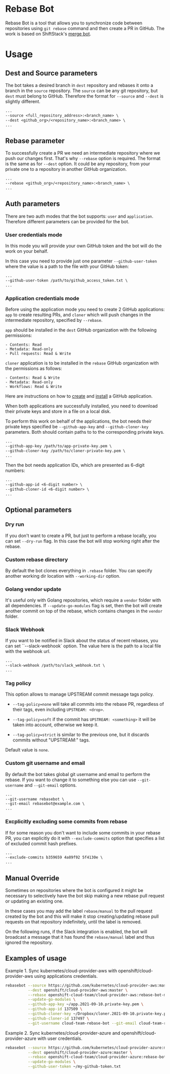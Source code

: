 # Rebase Bot

Rebase Bot is a tool that allows you to synchronize code between repositories using `git rebase` command and then create a PR in GitHub. The work is based on ShiftStack's [merge bot](https://github.com/shiftstack/merge-bot/tree/main/src/merge_bot).

# Usage

## Dest and Source parameters
The bot takes a desired branch in `dest` repository and rebases it onto a branch in the `source` repository.
The `source` can be any git repository, but `dest` must belong to GitHub. Therefore the format for `--source` and `--dest` is slightly different.

```txt
...
--source <full_repository_address>:<branch_name> \
--dest <github_org>/<repository_name>:<branch_name> \
...
```

## Rebase parameter

To successfully create a PR we need an intermediate repository where we push our changes first. That's why `--rebase` option is required. The format is the same as for `--dest` option. It could be any repository, from your private one to a repository in another GitHub organization.

```txt
...
--rebase <github_org>/<repository_name>:<branch_name> \
...
```

## Auth parameters

There are two auth modes that the bot supports: `user` and `application`. Therefore different parameters can be provided for the bot.

### User credentials mode

In this mode you will provide your own GitHub token and the bot will do the work on your behalf.

In this case you need to provide just one parameter `--github-user-token` where the value is a path to the file with your GitHub token:

```txt
...
--github-user-token /path/to/github_access_token.txt \
...
```

### Application credentials mode

Before using the application mode you need to create 2 GitHub applications: `app` to create resulting PRs, and `cloner` which will push changes in the intermediate repository, specified by `--rebase`.

`app` should be installed in the `dest` GitHub organization with the following permissions:

    - Contents: Read
    - Metadata: Read-only
    - Pull requests: Read & Write

`cloner` application is to be installed in the `rebase` GitHub organization with the permissions as follows:

    - Contents: Read & Write
    - Metadata: Read-only
    - Workflows: Read & Write

Here are instructions on how to [create](https://docs.github.com/en/developers/apps/building-github-apps/creating-a-github-app) and [install](https://docs.github.com/en/developers/apps/managing-github-apps/installing-github-apps) a GitHub application.


When both applications are successfully installed, you need to download their private keys and store in a file on a local disk.

To perform this work on behalf of the applications, the bot needs their private keys specified be `--github-app-key` and `--github-cloner-key` parameters. Both should contain paths to to the corresponding private keys.

```txt
...
--github-app-key /path/to/app-private-key.pem \
--github-cloner-key /path/to/cloner-private-key.pem \
...
```

Then the bot needs application IDs, which are presented as 6-digit numbers:

```txt
...
--github-app-id <6-digit number> \
--github-cloner-id <6-digit number> \
...
```

## Optional parameters

### Dry run

If you don't want to create a PR, but just to perform a rebase locally, you can set `--dry-run` flag. In this case the bot will stop working right after the rebase.

### Custom rebase directory

By default the bot clones everything in `.rebase` folder. You can specify another working dir location with `--working-dir` option.

### Golang vendor update

It's useful only with Golang repositories, which require a `vendor` folder with all dependencies. If `--update-go-modules` flag is set, then the bot will create another commit on top of the rebase, which contains changes in the `vendor` folder.

### Slack Webhook

If you want to be notified in Slack about the status of recent rebases, you can set ``--slack-webhook` option. The value here is the path to a local file with the webhook url.

```txt
...
--slack-webhook /path/to/slack_webhook.txt \
...
```

### Tag policy

This option allows to manage UPSTREAM commit message tags policy.

- `--tag-policy=none` will take all commits into the rebase PR, regardless of their tags, even including `UPSTREAM: <drop>`.

- `--tag-policy=soft` if the commit has `UPSTREAM: <something>` it will be taken into account, otherwise we keep it.

- `--tag-policy=strict` is similar to the previous one, but it discards commits without "UPSTREAM:" tags.

Default value is `none`.

### Custom git username and email

By default the bot takes global git username and email to perform the rebase. If you want to change it to something else you can use `--git-username` and `--git-email` options.

```txt
...
--git-username rebasebot \
--git-email rebasebot@example.com \
...
```

### Excplicitly excluding some commits from rebase

If for some reason you don't want to include some commits in your rebase PR, you can explicitly do it with `--exclude-commits` option that specifies a list of excluded commit hash prefixes.

```txt
...
--exclude-commits b359659 4a89f92 5f4130e \
...
```

## Manual Override

Sometimes on repositories where the bot is configured it might be necessary to
selectively have the bot skip making a new rebase pull request or updating an
existing one.

In these cases you may add the label `rebase/manual` to the pull request created
by the bot and this will make it stop creating/updating rebase pull requests on
that repository indefinitely, until the label is removed.

On the following runs, if the Slack integration is enabled, the bot will
broadcast a message that it has found the `rebase/manual` label and thus
ignored the repository.

## Examples of usage

Example 1. Sync kubernetes/cloud-provider-aws with openshift/cloud-provider-aws using applications credentials. 

```sh
rebasebot --source https://github.com/kubernetes/cloud-provider-aws:master \
          --dest openshift/cloud-provider-aws:master \
          --rebase openshift-cloud-team/cloud-provider-aws:rebase-bot-master \
          --update-go-modules \
          --github-app-key ~/app.2021-09-10.private-key.pem \
          --github-app-id 137509 \
          --github-cloner-key ~/Dropbox/cloner.2021-09-10.private-key.pem \
          --github-cloner-id 137497 \
          --git-username cloud-team-rebase-bot --git-email cloud-team-rebase-bot@redhat.com 
```

Example 2. Sync kubernetes/cloud-provider-azure and openshift/cloud-provider-azure with user credentials.

```sh
rebasebot --source https://github.com/kubernetes/cloud-provider-azure:master \
          --dest openshift/cloud-provider-azure:master \
          --rebase openshift-cloud-team/cloud-provider-azure:rebase-bot-master \
          --update-go-modules \
          --github-user-token ~/my-github-token.txt
```
